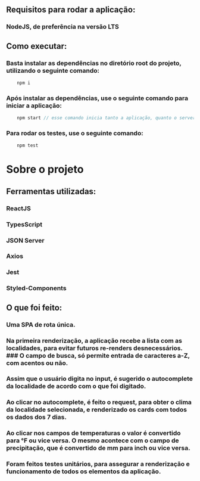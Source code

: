## Requisitos para rodar a aplicação:

### NodeJS, de preferência na versão LTS

## Como executar:

### Basta instalar as dependências no diretório root do projeto, utilizando o seguinte comando:

```js
    npm i
```

### Após instalar as dependências, use o seguinte comando para iniciar a aplicação:

```js
    npm start // esse comando inicia tanto a aplicação, quanto o server
```

### Para rodar os testes, use o seguinte comando:

```js
    npm test
```

# Sobre o projeto

## Ferramentas utilizadas:

### ReactJS

### TypesScript

### JSON Server

### Axios

### Jest

### Styled-Components

## O que foi feito:

### Uma SPA de rota única.

### Na primeira renderização, a aplicação recebe a lista com as localidades, para evitar futuros re-renders desnecessários. ### O campo de busca, só permite entrada de caracteres a-Z, com acentos ou não.

### Assim que o usuário digita no input, é sugerido o autocomplete da localidade de acordo com o que foi digitado.

### Ao clicar no autocomplete, é feito o request, para obter o clima da localidade selecionada, e renderizado os cards com todos os dados dos 7 dias.

### Ao clicar nos campos de temperaturas o valor é convertido para °F ou vice versa. O mesmo acontece com o campo de precipitação, que é convertido de mm para inch ou vice versa.

### Foram feitos testes unitários, para assegurar a renderização e funcionamento de todos os elementos da aplicação.
